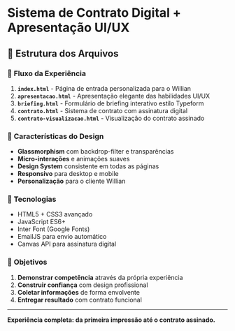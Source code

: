 # Sistema de Contrato Digital + Apresentação UI/UX

## 📁 Estrutura dos Arquivos

### 🎯 **Fluxo da Experiência**

1. **`index.html`** - Página de entrada personalizada para o Willian
2. **`apresentacao.html`** - Apresentação elegante das habilidades UI/UX
3. **`briefing.html`** - Formulário de briefing interativo estilo Typeform
4. **`contrato.html`** - Sistema de contrato com assinatura digital
5. **`contrato-visualizacao.html`** - Visualização do contrato assinado

### 🎨 **Características do Design**

- **Glassmorphism** com backdrop-filter e transparências
- **Micro-interações** e animações suaves
- **Design System** consistente em todas as páginas
- **Responsivo** para desktop e mobile
- **Personalização** para o cliente Willian

### 🚀 **Tecnologias**

- HTML5 + CSS3 avançado
- JavaScript ES6+
- Inter Font (Google Fonts)
- EmailJS para envio automático
- Canvas API para assinatura digital

### 🎯 **Objetivos**

1. **Demonstrar competência** através da própria experiência
2. **Construir confiança** com design profissional
3. **Coletar informações** de forma envolvente
4. **Entregar resultado** com contrato funcional

---

**Experiência completa: da primeira impressão até o contrato assinado.** 